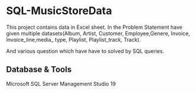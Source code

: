 # SQL-MusicStoreData

This project contains data in Excel sheet. In the Problem Statement have given multiple datasets(Album, Artist, Customer, Employee,Genere, Invoice, Invoice_line,media_ type, Playlist, Playlist_track, Track).

And various question which have have to solved by SQL queries.   

## Database & Tools

 Microsoft SQL Server Management Studio 19
